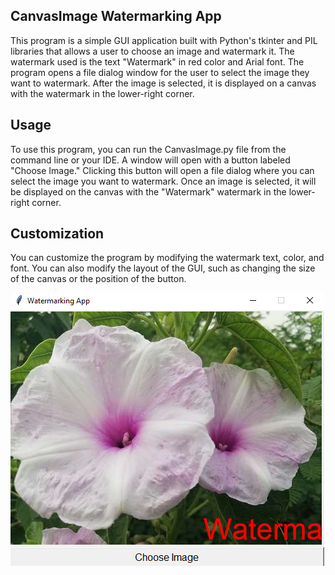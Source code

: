 ## **CanvasImage Watermarking App**
This program is a simple GUI application built with Python's tkinter and PIL libraries that allows a user to choose an image and watermark it. The watermark used is the text "Watermark" in red color and Arial font. The program opens a file dialog window for the user to select the image they want to watermark. After the image is selected, it is displayed on a canvas with the watermark in the lower-right corner.

## **Usage**
To use this program, you can run the CanvasImage.py file from the command line or your IDE. A window will open with a button labeled "Choose Image." Clicking this button will open a file dialog where you can select the image you want to watermark. Once an image is selected, it will be displayed on the canvas with the "Watermark" watermark in the lower-right corner.

## **Customization**
You can customize the program by modifying the watermark text, color, and font. You can also modify the layout of the GUI, such as changing the size of the canvas or the position of the button.

![screen](screenshot.png)